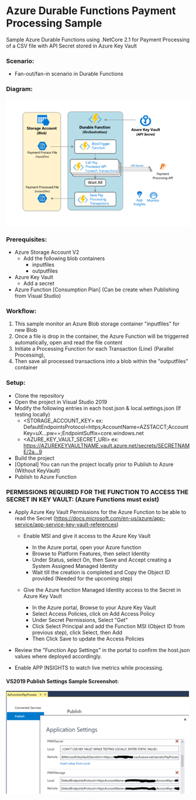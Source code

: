 # Azure Durable Functions Payment Processing Sample

Sample Azure Durable Functions using .NetCore 2.1 for Payment Processing of a CSV file with API Secret stored in Azure Key Vault

### Scenario:
- Fan-out/fan-in scenario in Durable Functions

### Diagram:
![GitHub Logo](/workflow.png)

### Prerequisites:
- Azure Storage Account V2
  - Add the following blob containers
    - inputfiles
    - outputfiles
- Azure Key Vault
  - Add a secret
- Azure Function [Consumption Plan] (Can be create when Publishing from Visual Studio)

### Workflow:
1. This sample monitor an Azure Blob storage container "inputfiles" for new Blob
1. Once a file is drop in the container, the Azure Function will be triggerred automatically, open and read the file content
1. Initiate a Processing Function for each Transaction (Line) (Parallel Processing),
1. Then save all processed transactions into a blob within the "outputfiles" container

### Setup:
- Clone the repository
- Open the project in Visual Studio 2019
- Modify the following entries in each host.json & local.settings.json (If testing locally)
  - <STORAGE_ACCOUNT_KEY> ex: DefaultEndpointsProtocol=https;AccountName=AZSTACCT;AccountKey=uX...pw==;EndpointSuffix=core.windows.net 
  - <AZURE_KEY_VAULT_SECRET_URI> ex: https://AZUREKEYVAULTNAME.vault.azure.net/secrets/SECRETNAME/2a...9
- Build the project
- [Optional] You can run the project locally prior to Publish to Azure (Without KeyVault)
- Publish to Azure Function

### PERMISSIONS REQUIRED FOR THE FUNCTION TO ACCESS THE SECRET IN KEY VAULT: (Azure Functions must exist)
- Apply Azure Key Vault Permissions for the Azure Function to be able to read the Secret (https://docs.microsoft.com/en-us/azure/app-service/app-service-key-vault-references)
  - Enable MSI and give it access to the Azure Key Vault
      - In the Azure portal, open your Azure function
      - Browse to Platform Features, then select Identity
      - Under Status, select On, then Save and Accept creating a System Assigned Managed Identity
      - Wait till the creation is completed and Copy the Object ID provided (Needed for the upcoming step)

  - Give the Azure function Managed Identity access to the Secret in Azure Key Vault
      - In the Azure portal, Browse to your Azure Key Vault
      - Select Access Policies, click on Add Access Policy
      - Under Secret Permissions, Select "Get"
      - Click Select Principal and add the Function MSI (Object ID from previous step), click Select, then Add
      - Then Click Save to update the Access Policies

- Review the "Function App Settings" in the portal to confirm the host.json values where deployed accordingly.  

- Enable APP INSIGHTS to watch live metrics while processing.

#### VS2019 Publish Settings Sample Screenshot:
<img src="./PublishProfile-AKVSettings.PNG" align="center" width="500">
